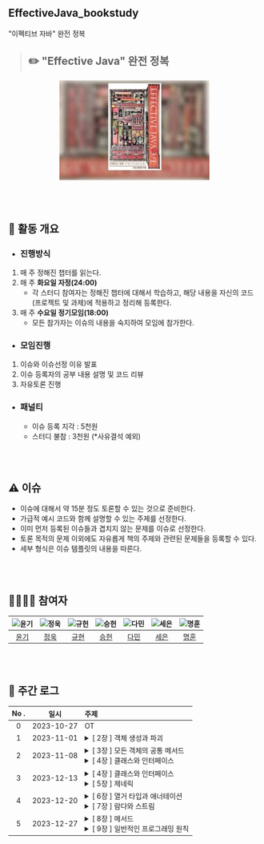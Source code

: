 ## EffectiveJava_bookstudy
"이펙티브 자바" 완전 정복
<br>

> ## ✏️ "Effective Java" 완전 정복

<div align="center">
  <img src="./assets/effective_java_cover.jpg" alt="effective java cover" width="300"/>
</div>


<br><br>


## 🔎 활동 개요

- ### 진행방식
1. 매 주 정해진 챕터를 읽는다.
2. 매 주 **화요일 자정(24:00)**
    - 각 스터디 참여자는 정해진 챕터에 대해서 학습하고, 해당 내용을 자신의 코드(프로젝트 및 과제)에 적용하고 정리해 등록한다.
4. 매 주 **수요일 정기모임(18:00)**
    - 모든 참가자는 이슈의 내용을 숙지하여 모임에 참가한다.

- ### 모임진행
1. 이슈와 이슈선정 이유 발표
2. 이슈 등록자의 공부 내용 설명 및 코드 리뷰
3. 자유토론 진행

- ### 패널티
    - 이슈 등록 지각 : 5천원
    - 스터디 불참 : 3천원 (*사유결석 예외)

<br><br>

## ⚠️ 이슈

- 이슈에 대해서 약 15분 정도 토론할 수 있는 것으로 준비한다.
- 가급적 예시 코드와 함께 설명할 수 있는 주제를 선정한다.
- 이미 먼저 등록된 이슈들과 겹치지 않는 문제를 이슈로 선정한다.
- 토론 목적의 문제 이외에도 자유롭게 책의 주제와 관련된 문제들을 등록할 수 있다.
- 세부 형식은 이슈 템플릿의 내용을 따른다.

<br><br>

## 👩‍👩‍👦‍👦 참여자

<div align="center">

|     ![윤기](https://avatars.githubusercontent.com/u/89956603)     | ![정욱](https://avatars.githubusercontent.com/u/74192619) |![규헌](https://avatars.githubusercontent.com/u/76154390?v=4)|![승헌](https://avatars.githubusercontent.com/u/99643732)|![다민](https://avatars.githubusercontent.com/u/106113850)|![세은](https://avatars.githubusercontent.com/u/48899016)|![명훈](https://avatars.githubusercontent.com/u/90785316?v=4) |
|:---------------------------------------------------------------:|:-------------------------------------------------------:|:---:|:-----------------------------------------------------:|:------------------------------------------------------:|:---:|:---:|
|                [윤기](https://github.com/Yg-Hong)                 |         [정욱](https://github.com/KIMSEI1124-dev)          | [규현](https://github.com/kgh2120)|           [승헌](https://github.com/olrlobt)            |            [다민](https://github.com/daminzzi)             | [세은](https://github.com/ChoiSeEun)| [명훈](https://github.com/ChaCha3088) |

</div>

<br><br>

## 💯 주간 로그
<div align="center">

| No . |    일시     | 주제                                                                                                                                                                                                                                                                                                                                                                                                                                                                                                                 |
|:----:| :--------: |:-------------------------------------------------------------------------------------------------------------------------------------------------------------------------------------------------------------------------------------------------------------------------------------------------------------------------------------------------------------------------------------------------------------------------------------------------------------------------------------------------------------------|
|  0   | 2023-10-27 | OT                                                                                                                                                                                                                                                                                                                                                                                                                                                                                                                 |
|  1   | 2023-11-01 | <details><summary> [ 2장 ] 객체 생성과 파괴</summary><br/>아이템  1 . ` 생성자 대신 정적 팩터리 메서드를 고려하라 `<br/>아이템  2 . ` 생성자에 매개변수가 많다면 빌더를 고려하라 `<br/>아이템  3 . ` private 생성자나 열거 타입으로 싱글턴임을 보증하라 `<br/>아이템  4 . ` 인스턴스화를 막으려거든 private 생성자를 사용하라 `<br/>아이템  5 . ` 자원을 직접 명시하지 말고 의존 객체 주입을 사용하라 `<br/>아이템  6 . ` 불필요한 객체 생성을 피하라 `<br/>아이템  7 . ` 다 쓴 객체 참조를 해제하라 `<br/>아이템  8 . ` finalizer와 cleaner 사용을 피하라 `<br/>아이템  9 . ` try-finally보다는 try-with-resources를 사용하라 ` </details>                                                  |
|  2   | 2023-11-08 | <details><summary> [ 3장 ] 모든 객체의 공통 메서드</summary><br/>아이템  10 . ` equals는 일반 규약을 지켜 재정의하라 `<br/>아이템  11 . ` equals를 재정의하려거든 hashCode도 재정의하라 `<br/>아이템  12 . ` toString을 항상 재정의하라 `<br/>아이템  13 . ` clone 재정의는 주의해서 진행하라 `<br/>아이템  14 . ` Comparable을 구현할지 고려하라 `<br/><br/> </details><details><summary> [ 4장 ] 클래스와 인터페이스</summary><br/>아이템  15 . ` 클래스와 멤버의 접근 권한을 최소화하라 `<br/>아이템  16 . ` public 클래스에서는 public 필드가 아닌 접근자 메서드를 사용하라 `<br/>아이템  17 . ` 변경 가능성을 최소화하라 `<br/>아이템  18 . ` 상속보다는 컴포지션을 사용하라 `  </details> |
|  3   | 2023-12-13 | <details><summary> [ 4장 ] 클래스와 인터페이스</summary><br/>아이템  19 . ` 상속을 고려해 설계하고 문서화하라. 그러지 않았다면 상속을 금지하라 `<br/>아이템  20 . ` 추상 클래스보다는 인터페이스를 우선하라 `<br/>아이템  21 . ` 인터페이스는 구현하는 쪽을 생각해 설계하라 `<br/>아이템  22 . ` 인터페이스는 타입을 정의하는 용도로만 사용하라 `<br/>아이템  23 . ` 태그 달린 클래스보다는 클래스 계층구조를 활용하라 `<br/>아이템  24 . ` 멤버 클래스는 되도록 static으로 만들라 `<br/>아이템  25 . ` 톱레벨 클래스는 한 파일에 하나만 담으라 `<br/><br/> </details><details><summary> [ 5장 ] 제네릭</summary><br/>아이템  26 . ` 로 타입은 사용하지 말라 `<br/>아이템  27 . ` 비검사 경고를 제거하라 `<br/>아이템  28 . ` 배열보다는 리스트를 사용하라 `<br/>아이템  29 . ` 이왕이면 제네릭타입으로 만들라 `<br/>아이템  30 . ` 이왕이면 제네릭 메서드로 만들라 `<br/>아이템  31 . ` 한정적 와일드카드를 사용해 API 유연성을 높이라 `<br/>아이템  32 . ` 제네릭과 가변인수를 함께 쓸 때는 신중하라 `<br/>아이템  33 . ` 타입 안전 이종 컨테이너를 고려하라 `<br/>  </details> |
|4|2023-12-20|<details><summary> [ 6장 ] 열거 타입과 애너테이션</summary><br/>아이템  34 . `int 상수 대신 열거 타입을 사용하라`<br/>아이템  35 . `ordinal 메서드 대신 인스턴스 필드를 사용하라`<br/>아이템  36 . `비트 필드 대신 EnumSet을 사용하라 `<br/>아이템  37 . `ordinal 인덱싱 대신 EnumMap을 사용하라 `<br/>아이템  38 . `확장할 수 있는 열거 타입이 필요하면 인터페이스를 사용하라 `<br/>아이템  39 . `명명 패턴보다 애너테이션을 사용하라 `<br/>아이템  40 . `@Override 애너테이션을 일관되게 사용하라 `<br/>아이템  41 . `정의하려는 것이 타입이라면 마커 인터페이스를 사용하라 ` </details><details><summary> [ 7장 ] 람다와 스트림</summary><br/>아이템  42 . `익명 클래스보다는 람다를 사용하라`<br/>아이템  43 . `람다보다는 메서드 참조를 사용하라`<br/>아이템  44 . `표준 함수형 인터페이스를 사용하라`<br/>아이템  45 . `스트림은 주의해서 사용하라`<br/>아이템  46 . `스트림에서는 부작용 없는 함수를 사용하라`<br/>아이템  47 . `반환 타입으로는 스트림보다 컬렉션이 낫다`<br/>아이템  48 . `스트림 병렬화는 주의해서 적용하라` </details>
|5|2023-12-27|<details><summary> [ 8장 ] 메서드</summary><br/>아이템  49 . `매개변수가 유효한지 검사하라`<br/>아이템  50 . `적시에 방어적 복사본을 만들라`<br/>아이템  51 . `메서드 시그니처를 신중히 설계하라`<br/>아이템  52 . `다중정의는 신중히 사용하라`<br/>아이템  53 . `가변인수는 신중히 사용하라`<br/>아이템  54 . `null이 아닌, 빈 컬렉션이나 배열을 반환하라`<br/>아이템  55 . `옵셔널 반환은 신중히 하라`<br/>아이템  56 . `공개된 API 요소에는 항상 문서화 주석을 작성하라` </details><details><summary> [ 9장 ] 일반적인 프로그래밍 원칙</summary><br/>아이템  57 . `지역변수의 범위를 최소화하라`<br/>아이템  58 . `전통적인 for문보다는 for-each 문을 사용하라`<br/>아이템  59 . `라이브러리를 익히고 사용하라`<br/>아이템  60 . `정확한 답이 필요하다면 float과 double은 피하라`<br/>아이템  61 . `박싱된 기본 타입보다는 기본 타입을 사용하라`<br/>아이템  62 . `다른 타입이 적절하다면 문자열 사용을 피하라`<br/>아이템  63 . `문자열 연결은 느리니 주의하라`<br/>아이템  64 . `객체는 인터페이스를 사용해 참조하라` </details>    



</div>

